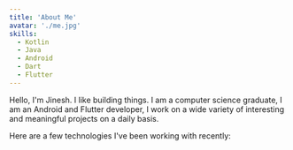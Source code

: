 ```yaml
---
title: 'About Me'
avatar: './me.jpg'
skills:
  - Kotlin
  - Java
  - Android
  - Dart
  - Flutter
---
```


Hello, I'm Jinesh. I like building things. I am a computer science graduate, I am an Android and Flutter developer, I work on a wide variety of interesting and meaningful projects on a daily basis.

Here are a few technologies I've been working with recently:
